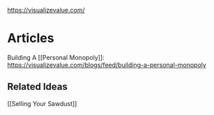 https://visualizevalue.com/

# Articles

Building A [[Personal Monopoly]]: https://visualizevalue.com/blogs/feed/building-a-personal-monopoly



## Related Ideas
[[Selling Your Sawdust]]